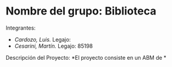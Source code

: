 # Nombre del grupo: **Biblioteca**  

Integrantes:  
* *Cardozo, Luis.* Legajo:
* *Cesarini, Martín.* Legajo: 85198  

Descripción del Proyecto:
*El proyecto consiste en un ABM de *

